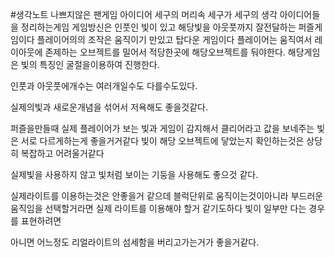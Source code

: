 #생각노트 
나쁘지않은 팬게임 아이디어
세구의 머리속 세구가 세구의 생각 아이디어들을 정리하는게임
게임방신은 
인풋인 빛이 있고 해당빛을 아웃풋까지 잘전달하는 퍼즐게임이다
플레이어의의 조작은 움직이기 만있고 탑다운 게임이다
플레이어는 움직여서 레이아웃에 존제하는 오브젝트를 밀어서 적당한곳에 해당오브젝트를 둬야한다.
해당게임은 빛의 특징인 굴절을이용하여 진행한다.

인풋과 아웃풋에개수는 여러개일수도 다를수도있다.

실제의빛과 새로운개념을 섞어서 저욕해도 좋을것같다.

퍼즐을만들때 실제 플레이어가 보는 빛과 게임이 감지해서 클리어라고 값을 보네주는 빛은 서로 다르게하는게 좋을거거같다 빛이 해당 오브젝트에 닿았는지 확인하는것은 상당히 복잡하고 어려울거같다

실제빛을 사용하지 않고 빛처럼 보이는 기둥을 사용해도 좋으것 같다.

실제라이트를 이용하는것은 안좋을거 같으데
블럭단위로 움직이는것이아니라
부드러운 움직임을 선택할거라면 실제 라이트를 이용해야 할거 같기도하다
빛이 일부만 다는 경우를 표현하려면

아니면 어느정도 리얼라이트의 섬세함을 버리고가는거가 좋을거같다.

